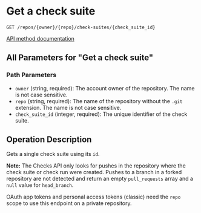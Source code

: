 # Get a check suite

`GET /repos/{owner}/{repo}/check-suites/{check_suite_id}`

[API method documentation](https://docs.github.com/rest/checks/suites#get-a-check-suite)

## All Parameters for "Get a check suite"

### Path Parameters

- `owner` (string, required): The account owner of the repository. The name is not case sensitive.
- `repo` (string, required): The name of the repository without the `.git` extension. The name is not case sensitive.
- `check_suite_id` (integer, required): The unique identifier of the check suite.

## Operation Description

Gets a single check suite using its `id`.

**Note:** The Checks API only looks for pushes in the repository where the check suite or check run were created. Pushes to a branch in a forked repository are not detected and return an empty `pull_requests` array and a `null` value for `head_branch`.

OAuth app tokens and personal access tokens (classic) need the `repo` scope to use this endpoint on a private repository.
